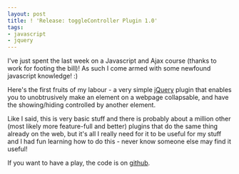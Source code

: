 ```yaml
---
layout: post
title: ! 'Release: toggleController Plugin 1.0'
tags:
- javascript
- jquery
---
```


I've just spent the last week on a Javascript and Ajax course (thanks to work for footing the bill)! As such I come
armed with some newfound javascript knowledge! :)

Here's the first fruits of my labour - a very simple [jQuery](http://www.jquery.com) plugin that enables you to
unobtrusively make an element on a webpage collapsable, and have the showing/hiding controlled by another element.

Like I said, this is very basic stuff and there is probably about a million other (most likely more feature-full and
better) plugins that do the same thing already on the web, but it's all I really need for it to be useful for my
stuff and I had fun learning how to do this - never know someone else may find it useful!

If you want to have a play, the code is on [github](https://github.com/dazoakley/jquery.togglecontrol.js).
